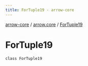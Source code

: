 ```yaml
---
title: ForTuple19 - arrow-core
---
```


[arrow-core](../index.html) / [arrow.core](index.html) / [ForTuple19](./-for-tuple19.html)

# ForTuple19

`class ForTuple19`